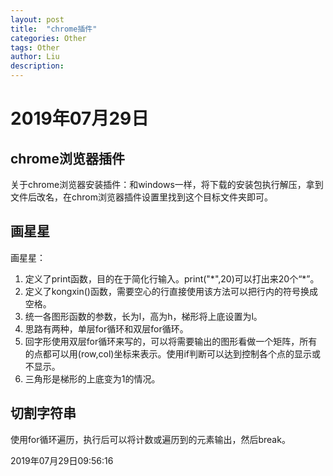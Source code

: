 ```yaml
---
layout: post
title:  "chrome插件"
categories: Other
tags: Other
author: Liu
description: 
---
```

# 2019年07月29日

## chrome浏览器插件

关于chrome浏览器安装插件：和windows一样，将下载的安装包执行解压，拿到文件后改名，在chrom浏览器插件设置里找到这个目标文件夹即可。  

## 画星星

画星星：  

1. 定义了print函数，目的在于简化行输入。print("\*",20)可以打出来20个“\*”。
2. 定义了kongxin()函数，需要空心的行直接使用该方法可以把行内的符号换成空格。
3. 统一各图形函数的参数，长为l，高为h，梯形将上底设置为l。
4. 思路有两种，单层for循环和双层for循环。
5. 回字形使用双层for循环来写的，可以将需要输出的图形看做一个矩阵，所有的点都可以用(row,col)坐标来表示。使用if判断可以达到控制各个点的显示或不显示。
6. 三角形是梯形的上底变为1的情况。

## 切割字符串

使用for循环遍历，执行后可以将计数或遍历到的元素输出，然后break。

2019年07月29日09:56:16

